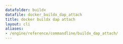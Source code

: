 ```yaml
---
datafolder: buildx
datafile: docker_buildx_dap_attach
title: docker buildx dap attach
layout: cli
aliases:
- /engine/reference/commandline/buildx_dap_attach/
---
```


<!--
This page is automatically generated from Docker's source code. If you want to
suggest a change to the text that appears here, open a ticket or pull request
in the source repository on GitHub:

https://github.com/docker/buildx
-->
